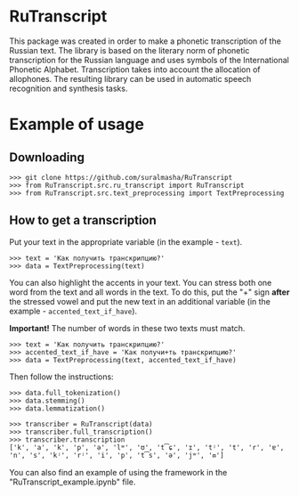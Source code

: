 # RuTranscript

This package was created in order to make a phonetic transcription of the Russian text. The library is based on the literary norm of phonetic transcription for the Russian language and uses symbols of the International Phonetic Alphabet. Transcription takes into account the allocation of allophones. The resulting library can be used in automatic speech recognition and synthesis tasks.

# Example of usage
## Downloading
```
>>> git clone https://github.com/suralmasha/RuTranscript
>>> from RuTranscript.src.ru_transcript import RuTranscript
>>> from RuTranscript.src.text_preprocessing import TextPreprocessing
```

## How to get a transcription
Put your text in the appropriate variable (in the example - `text`).
```
>>> text = 'Как получить транскрипцию?'
>>> data = TextPreprocessing(text)
```
You can also highlight the accents in your text. You can stress both one word from the text and all words in the text. To do this, put the "+" sign **after** the stressed vowel and put the new text in an additional variable (in the example - `accented_text_if_have`).

**Important!** The number of words in these two texts must match.

```
>>> text = 'Как получить транскрипцию?'
>>> accented_text_if_have = 'Как получи+ть транскрипцию?'
>>> data = TextPreprocessing(text, accented_text_if_have)
```
Then follow the instructions:
```
>>> data.full_tokenization()
>>> data.stemming()
>>> data.lemmatization()

>>> transcriber = RuTranscript(data)
>>> transcriber.full_transcription()
>>> transcriber.transcription
['k', 'a', 'k', 'p', 'ə', 'lʷ', 'ʊ', 't͡ɕ', 'ɪ', 'tʲ', 't', 'r', 'ɐ', 'n', 's', 'kʲ', 'rʲ', 'i', 'p', 't͡s', 'ə', 'jʷ', 'ᵿ']
```
You can also find an example of using the framework in the "RuTranscript_example.ipynb" file.
